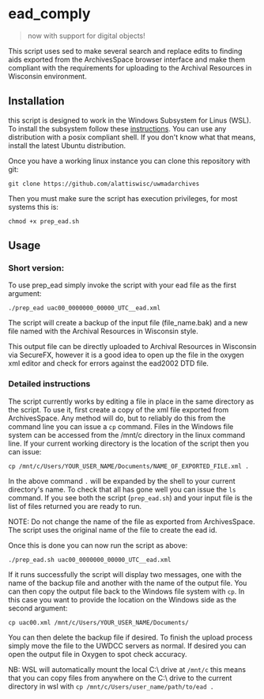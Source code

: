 # ead_comply

> now with support for digital objects!

This script uses sed to make several search and replace edits to finding aids exported from the ArchivesSpace browser interface and make them compliant with the requirements for uploading  to the Archival Resources in Wisconsin environment. 

## Installation

this script is designed to work in the Windows Subsystem for Linus (WSL). To install the subsystem follow these [instructions](https://docs.microsoft.com/en-us/windows/wsl/install). You can use any distribution with a posix compliant shell. If you don't know what that means, install the latest Ubuntu distribution. 

Once you have a working linux instance you can clone this repository with git:

`git clone https://github.com/alattiswisc/uwmadarchives` 

Then you must make sure the script has execution privileges, for most systems this is:

`chmod +x prep_ead.sh`

## Usage

### Short version:

To use prep_ead simply invoke the script with your ead file as the first argument:

`./prep_ead uac00_0000000_00000_UTC__ead.xml`

The script will create a backup of the input file (file_name.bak) and a new file named with the Archival Resources in Wisconsin style.

This output file can be directly uploaded to Archival Resources in Wisconsin via SecureFX, however it is a good idea to open up the file in the oxygen xml editor and check for errors against the ead2002 DTD file. 

### Detailed instructions

The script currently works by editing a file in place in the same directory as the script. To use it, first create a copy of the xml file exported from ArchivesSpace. Any method will do, but to reliably do this from the command line you can issue a `cp` command. Files in the Windows file system can be accessed from the /mnt/c directory in the linux command line. If your current working directory is the location of the script then you can issue:

`cp /mnt/c/Users/YOUR_USER_NAME/Documents/NAME_OF_EXPORTED_FILE.xml .`  

In the above command `.` will be expanded by the shell to your current directory's name. To check that all has gone well you can issue the `ls` command. If you see both the script (`prep_ead.sh`) and your input file is the list of files returned you are ready to run. 

NOTE: Do not change the name of the file as exported from ArchivesSpace. The script uses the original name of the file to create the ead id.  

Once this is done you can now run the script as above:

`./prep_ead.sh uac00_0000000_00000_UTC__ead.xml`

If it runs successfully the script will display two messages, one with the name of the backup file and another with the name of the output file. You can then copy  the output file back to the Windows file system with `cp`. In this case you want to provide the location on the Windows side as the second argument:

`cp uac00.xml /mnt/c/Users/YOUR_USER_NAME/Documents/`

You can then delete the backup file if desired. To finish the upload process simply move the file to the UWDCC servers as normal. If desired you can open the output file in Oxygen to spot check accuracy. 

NB: WSL will automatically mount the local C:\ drive at `/mnt/c` this means that you can copy files from anywhere on the C:\ drive to the current directory in wsl with `cp /mnt/c/Users/user_name/path/to/ead .`
